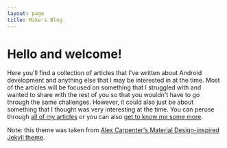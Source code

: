 ```yaml
---
layout: page
title: Mike's Blog
---
```

# Hello and welcome!
Here you'll find a collection of articles that I've written about Android development and anything else that I may be interested in at the time. Most of the articles will be focused on something that I struggled with and wanted to share with the rest of you so that you wouldn't have to go through the same challenges. However, it could also just be about something that I thought was very interesting at the time. You can peruse through [all of my articles](_pages/articles.html) or you can also [get to know me some more](_pages/about.markdown).

Note: this theme was taken from [Alex Carpenter's Material Design-inspired Jekyll theme](https://github.com/alexcarpenter/material-jekyll-theme).
